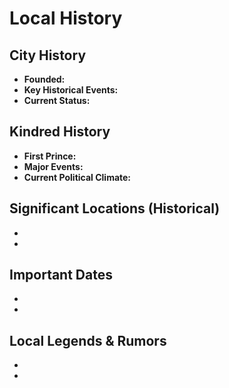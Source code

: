 # Local History

## City History
- **Founded:** 
- **Key Historical Events:** 
- **Current Status:** 

## Kindred History
- **First Prince:** 
- **Major Events:** 
- **Current Political Climate:** 

## Significant Locations (Historical)
- 
- 

## Important Dates
- 
- 

## Local Legends & Rumors
- 
- 